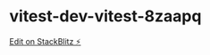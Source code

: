 # vitest-dev-vitest-8zaapq

[Edit on StackBlitz ⚡️](https://stackblitz.com/edit/vitest-dev-vitest-8zaapq)